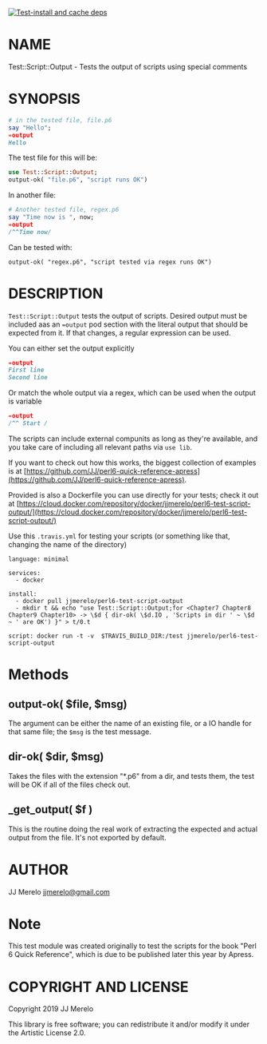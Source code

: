 [![Test-install and cache deps](https://github.com/JJ/raku-test-script-output/actions/workflows/test.yaml/badge.svg)](https://github.com/JJ/raku-test-script-output/actions/workflows/test.yaml)

NAME
====

Test::Script::Output - Tests the output of scripts using special comments

SYNOPSIS
========

```raku
# in the tested file, file.p6
say "Hello";
=output
Hello
```

The test file for this will be:

```raku
use Test::Script::Output;
output-ok( "file.p6", "script runs OK")
```

In another file:

```raku
# Another tested file, regex.p6
say "Time now is ", now;
=output
/^^Time now/
```

Can be tested with:

```
output-ok( "regex.p6", "script tested via regex runs OK")
```

DESCRIPTION
===========

`Test::Script::Output` tests the output of scripts. Desired output must be included aas an `=output` pod section with the literal output that should be expected from it. If that changes, a regular expression can be used.

You can either set the output explicitly

```raku
=output
First line
Second line
```

Or match the whole output via a regex, which can be used when the output is variable

```raku
=output
/^^ Start /
```


The scripts can include external compunits as long as they're available, and you take care of including all relevant paths via `use lib`.

If you want to check out how this works, the biggest collection of examples is at [https://github.com/JJ/perl6-quick-reference-apress](https://github.com/JJ/perl6-quick-reference-apress).

Provided is also a Dockerfile you can use directly for your tests; check it out at [https://cloud.docker.com/repository/docker/jjmerelo/perl6-test-script-output/](https://cloud.docker.com/repository/docker/jjmerelo/perl6-test-script-output/)

Use this `.travis.yml` for testing your scripts (or something like that, changing the name of the directory)

    language: minimal

    services:
      - docker

    install:
      - docker pull jjmerelo/perl6-test-script-output
      - mkdir t && echo "use Test::Script::Output;for <Chapter7 Chapter8 Chapter9 Chapter10> -> \$d { dir-ok( \$d.IO , 'Scripts in dir ' ~ \$d ~ ' are OK') }" > t/0.t

    script: docker run -t -v  $TRAVIS_BUILD_DIR:/test jjmerelo/perl6-test-script-output

Methods
=======

output-ok( $file, $msg)
-----------------------

The argument can be either the name of an existing file, or a IO handle for that same file; the `$msg` is the test message.

dir-ok( $dir, $msg)
-------------------

Takes the files with the extension "*.p6" from a dir, and tests them, the test will be OK if all of the files check out.

_get_output( $f )
-----------------

This is the routine doing the real work of extracting the expected and actual output from the file. It's not exported by default.

AUTHOR
======

JJ Merelo <jjmerelo@gmail.com>

Note
====

This test module was created originally to test the scripts for the book "Perl 6 Quick Reference", which is due to be published later this year by Apress.

COPYRIGHT AND LICENSE
=====================

Copyright 2019 JJ Merelo

This library is free software; you can redistribute it and/or modify it under the Artistic License 2.0.

